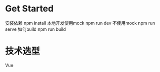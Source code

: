 # Get Started
安装依赖
npm install
本地开发使用mock
npm run dev
不使用mock
npm run serve
如何build
npm run build

# 技术选型
Vue
